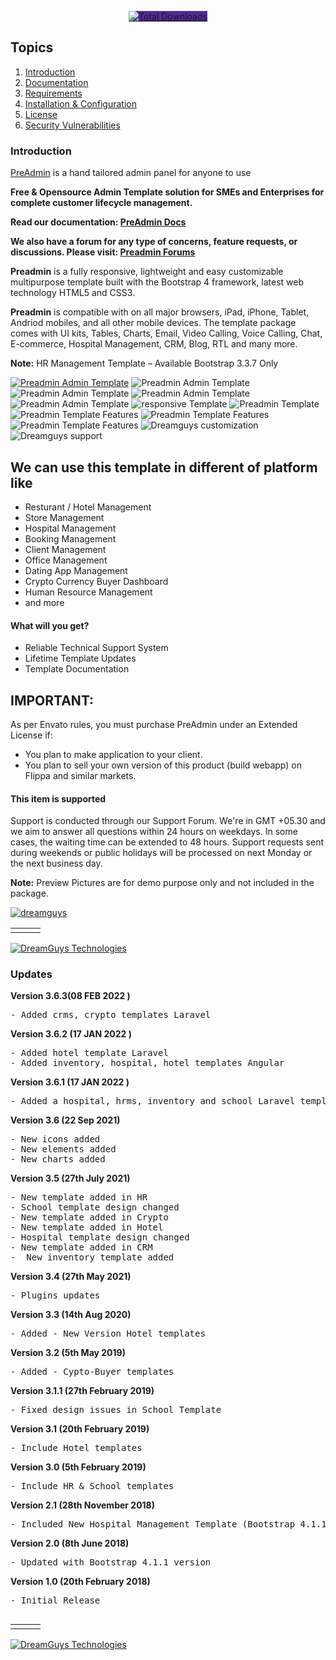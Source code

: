 <p align="center">
<a  href="http://preadmin.io" style="background-color:#512a99"><img src="https://preadmin.dreamguystech.com/assets/img/logo-white.png" alt="Total Downloads" style="background-color:#512a99"></a>
</p>



## Topics

1. [Introduction](#introduction)
2. [Documentation](#documentation)
3. [Requirements](#requirements)
4. [Installation & Configuration](#installation-and-configuration)
5. [License](#license)
6. [Security Vulnerabilities](#security-vulnerabilities)

### Introduction

[PreAdmin](https://preadmin.io) is a hand tailored admin panel for anyone to use

**Free & Opensource Admin Template solution for SMEs and Enterprises for complete customer lifecycle management.**

**Read our documentation: [PreAdmin Docs](https://devdocs.preadmin.io/)**

**We also have a forum for any type of concerns, feature requests, or discussions. Please visit: [Preadmin Forums](https://forums.preadmin.io/)**

<p><strong>Preadmin</strong> is a fully responsive, lightweight and easy customizable multipurpose template built with the Bootstrap 4 framework, latest web technology HTML5 and CSS3.</p>

<p><strong>Preadmin</strong> is compatible with on all major browsers, iPad, iPhone, Tablet, Andriod mobiles, and all other mobile devices. The template package comes with UI kits, Tables, Charts, Email, Video Calling, Voice Calling, Chat, E-commerce, Hospital Management, CRM, Blog, RTL and many more.</p>

<p><strong>Note:</strong> HR Management Template &#8211; Available Bootstrap 3.3.7 Only <br /></p>
<a href="https://dreamguystech.com/preadmin/inventory/index.html"><img src="https://envato.dreamguystech.com/codecanyon/preadmin/new-template.png" alt="Preadmin Admin Template" /></a>

<img src="https://envato.dreamguystech.com/codecanyon/preadmin/preadmin-new-template.png" alt="Preadmin Admin Template" />
<img src="https://envato.dreamguystech.com/codecanyon/preadmin/screen.png" alt="Preadmin Admin Template" />
<img src="https://envato.dreamguystech.com/codecanyon/preadmin/responsive-preadmin.png" alt="Preadmin Admin Template" />

<img src="https://envato.dreamguystech.com/codecanyon/preadmin/home.png" alt="Preadmin Admin Template" />
<img src="https://envato.dreamguystech.com/codecanyon/preadmin/responsive.png" alt="responsive Template" />
<img src="https://envato.dreamguystech.com/codecanyon/preadmin/dark.png" alt="Preadmin Template" />
<img src="https://envato.dreamguystech.com/codecanyon/preadmin/feature.png" alt="Preadmin Template Features" />
<img src="https://envato.dreamguystech.com/codecanyon/preadmin/feature.png" alt="Preadmin Template Features" />
<img src="https://envato.dreamguystech.com/codecanyon/preadmin/reviews.png" alt="Preadmin Template Features" />

<img src="http://dreamguys.co.in/themeforest/socialicons/need-customization.png" alt="Dreamguys customization">
<img src="http://dreamguys.co.in/themeforest/socialicons/need-support.png" alt="Dreamguys support">

<h2>We can use this template in different of platform like</h2>
<ul>
<li>Resturant / Hotel Management</li>
<li>Store Management</li>
<li>Hospital Management</li>
<li>Booking Management</li>
<li>Client Management</li>
<li>Office Management</li>
<li>Dating App Management</li>
<li>Crypto Currency Buyer Dashboard</li>
<li>Human Resource Management</li>
<li>and more</li>
</ul>

<h4>What will you get?</h4>
<ul>
<li>Reliable Technical Support System</li>
<li>Lifetime Template Updates</li>
<li>Template Documentation</li>
</ul>

<h2>IMPORTANT: </h2>
<p>As per Envato rules, you must purchase PreAdmin under an Extended License if:</p>

<ul><li>You plan to make application to your client.</li>
<li>You plan to sell your own version of this product (build webapp) on Flippa and similar markets.</li></ul>

<h4>This item is supported</h4>
<p>Support is conducted through our Support Forum. We're in GMT +05.30 and we aim to answer all questions within 24 hours on weekdays. In some cases, the waiting time can be extended to 48 hours. Support requests sent during weekends or public holidays will be processed on next Monday or the next business day.</p>

<p><strong>Note:</strong> Preview Pictures are for demo purpose only and not included in the package.</p>

<a href="https://m.me/dreamguystech" rel="nofollow"><img src="https://envato.dreamguystech.com/codecanyon/gigs/live-chat.jpg" alt="dreamguys" /></a>
<table>
  <tr>
		<td><a href="https://www.facebook.com/dreamguystech/" rel="nofollow"><img alt="" src="http://dreamguys.co.in/themeforest/socialicons/dgt-fb.png"></a></td>
		<td><a href="https://www.twitter.com/dreamguystech/" rel="nofollow"><img alt="" src="http://dreamguys.co.in/themeforest/socialicons/dgt-twitter1.png"></a></td>
		<td><a href="https://codecanyon.net/user/dreamguys/follow" rel="nofollow"><img alt="" src="http://dreamguys.co.in/themeforest/socialicons/dgt-envato.png"></a></td>
    </tr>
</table>
<a href="http://www.dreamguys.co.in" rel="nofollow" target="_blank"><img src="https://envato.dreamguystech.com/codecanyon/gigs_services_market5" alt="DreamGuys Technologies" /></a>

<h3>Updates</h3>


<p><strong>Version 3.6.3(08 FEB 2022 )</strong></p>
<pre>
- Added crms, crypto templates Laravel
</pre>


<p><strong>Version 3.6.2 (17 JAN 2022 )</strong></p>
<pre>
- Added hotel template Laravel
- Added inventory, hospital, hotel templates Angular
</pre>


<p><strong>Version 3.6.1 (17 JAN 2022 )</strong></p>
<pre>
- Added a hospital, hrms, inventory and school Laravel templates.
</pre>

<p><strong>Version 3.6 (22 Sep 2021)</strong></p>
<pre>
- New icons added
- New elements added
- New charts added
</pre>

<p><strong>Version 3.5 (27th July 2021)</strong></p>
<pre>
- New template added in HR
- School template design changed
- New template added in Crypto
- New template added in Hotel
- Hospital template design changed
- New template added in CRM
-  New inventory template added
</pre>

<p><strong>Version 3.4 (27th May 2021)</strong></p>
<pre>
- Plugins updates
</pre>

<p><strong>Version 3.3 (14th Aug 2020)</strong></p>
<pre>
- Added - New Version Hotel templates
</pre>

<p><strong>Version 3.2 (5th May 2019)</strong></p>
<pre>
- Added - Cypto-Buyer templates
</pre>

<p><strong>Version 3.1.1 (27th February 2019)</strong></p>
<pre>- Fixed design issues in School Template
</pre>

<p><strong>Version 3.1 (20th February 2019)</strong></p>
<pre>- Include Hotel templates
</pre>

<p><strong>Version 3.0 (5th February 2019)</strong></p>
<pre>
- Include HR & School templates
</pre>

<p><strong>Version 2.1 (28th November 2018)</strong></p>
<pre>
- Included New Hospital Management Template (Bootstrap 4.1.1 version)
</pre>

<p><strong>Version 2.0 (8th June 2018)</strong></p>
<pre>
- Updated with Bootstrap 4.1.1 version
</pre>

<p><strong>Version 1.0 (20th February 2018) </strong></p>
<pre>
- Initial Release
</pre>

<p><a href="https://m.me/dreamguystech" rel="nofollow"><img src="https://envato.dreamguystech.com/codecanyon/gigs/live-chat.jpg" alt="" /></a></p>

<table><tr><td><a href="https://www.facebook.com/dreamguystech/" rel="nofollow"> <img src="https://envato.dreamguystech.com/codecanyon/facebook.png" alt="" /></a></td> 
<td><a href="https://twitter.com/dreamguystech" rel="nofollow"> <img src="https://envato.dreamguystech.com/codecanyon/twitter.png" alt="" /></a> </td>
<td><a href="https://www.linkedin.com/in/dreamguystech" rel="nofollow"> <img src="https://envato.dreamguystech.com/codecanyon/linkedin.png" alt="" /></a></td></tr></table>
<a href="http://www.dreamguys.co.in" rel="nofollow"> <img src="https://envato.dreamguystech.com/codecanyon/gigs_services_market5" alt="DreamGuys Technologies" /></a>

